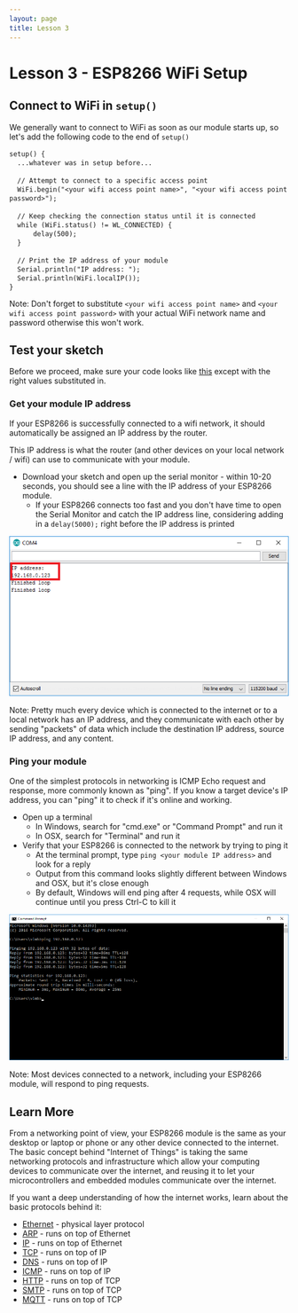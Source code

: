 ```yaml
---
layout: page
title: Lesson 3
---
```


# Lesson 3 - ESP8266 WiFi Setup

## Connect to WiFi in ```setup()```

We generally want to connect to WiFi as soon as our module starts up, so let's add the following code to the end of ```setup()```

```
setup() {
  ...whatever was in setup before...

  // Attempt to connect to a specific access point
  WiFi.begin("<your wifi access point name>", "<your wifi access point password>");

  // Keep checking the connection status until it is connected
  while (WiFi.status() != WL_CONNECTED) {
      delay(500);
  }

  // Print the IP address of your module
  Serial.println("IP address: ");
  Serial.println(WiFi.localIP());
}
```

Note: Don't forget to substitute ```<your wifi access point name>``` and ```<your wifi access point password>``` with your actual WiFi network name and password otherwise this won't work.

## Test your sketch

Before we proceed, make sure your code looks like [this](MyIoTWidget.ino) except with the right values substituted in.

### Get your module IP address

If your ESP8266 is successfully connected to a wifi network, it should automatically be assigned an IP address by the router. 

This IP address is what the router (and other devices on your local network / wifi) can use to communicate with your module. 

* Download your sketch and open up the serial monitor - within 10-20 seconds, you should see a line with the IP address of your ESP8266 module. 
  * If your ESP8266 connects too fast and you don't have time to open the Serial Monitor and catch the IP address line, considering adding in a ```delay(5000);``` right before the IP address is printed

![Serial Output](serial_output.png "Serial Output")

Note: Pretty much every device which is connected to the internet or to a local network has an IP address, and they communicate with each other by sending "packets" of data which include the destination IP address, source IP address, and any content. 

### Ping your module

One of the simplest protocols in networking is ICMP Echo request and response, more commonly known as "ping". If you know a target device's IP address, you can "ping" it to check if it's online and working. 

* Open up a terminal
  * In Windows, search for "cmd.exe" or "Command Prompt" and run it
  * In OSX, search for "Terminal" and run it
* Verify that your ESP8266 is connected to the network by trying to ping it
  * At the terminal prompt, type ```ping <your module IP address>``` and look for a reply
  * Output from this command looks slightly different between Windows and OSX, but it's close enough
  * By default, Windows will end ping after 4 requests, while OSX will continue until you press Ctrl-C to kill it

![Ping Output](ping_output.png "Ping Output")

Note: Most devices connected to a network, including your ESP8266 module, will respond to ping requests.


## Learn More

From a networking point of view, your ESP8266 module is the same as your desktop or laptop or phone or any other device connected to the internet. The basic concept behind "Internet of Things" is taking the same networking protocols and infrastructure which allow your computing devices to communicate over the internet, and reusing it to let your microcontrollers and embedded modules communicate over the internet.

If you want a deep understanding of how the internet works, learn about the basic protocols behind it:

* [Ethernet](https://en.wikipedia.org/wiki/Ethernet) - physical layer protocol
* [ARP](https://en.wikipedia.org/wiki/Address_Resolution_Protocol) - runs on top of Ethernet
* [IP](https://en.wikipedia.org/wiki/Internet_Protocol) - runs on top of Ethernet
* [TCP](https://en.wikipedia.org/wiki/Transmission_Control_Protocol) - runs on top of IP
* [DNS](https://en.wikipedia.org/wiki/Domain_Name_System) - runs on top of IP
* [ICMP](https://en.wikipedia.org/wiki/Internet_Control_Message_Protocol) - runs on top of IP
* [HTTP](https://en.wikipedia.org/wiki/Hypertext_Transfer_Protocol) - runs on top of TCP
* [SMTP](https://en.wikipedia.org/wiki/Simple_Mail_Transfer_Protocol) - runs on top of TCP
* [MQTT](https://en.wikipedia.org/wiki/MQTT) - runs on top of TCP







